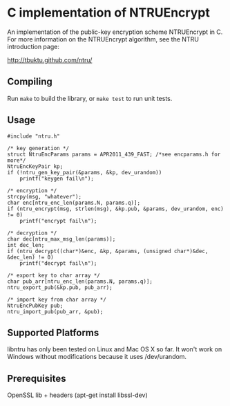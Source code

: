 # C implementation of NTRUEncrypt

An implementation of the public-key encryption scheme NTRUEncrypt in C.
For more information on the NTRUEncrypt algorithm, see the NTRU introduction
page:

  http://tbuktu.github.com/ntru/


## Compiling

Run ```make``` to build the library, or ```make test``` to run unit tests.

## Usage

    #include "ntru.h"

    /* key generation */
    struct NtruEncParams params = APR2011_439_FAST; /*see encparams.h for more*/
    NtruEncKeyPair kp;
    if (!ntru_gen_key_pair(&params, &kp, dev_urandom))
        printf("keygen fail\n");

    /* encryption */
    strcpy(msg, "whatever");
    char enc[ntru_enc_len(params.N, params.q)];
    if (ntru_encrypt(msg, strlen(msg), &kp.pub, &params, dev_urandom, enc) != 0)
        printf("encrypt fail\n");

    /* decryption */
    char dec[ntru_max_msg_len(params)];
    int dec_len;
    if (ntru_decrypt((char*)&enc, &kp, &params, (unsigned char*)&dec, &dec_len) != 0)
        printf("decrypt fail\n");

    /* export key to char array */
    char pub_arr[ntru_enc_len(params.N, params.q)];
    ntru_export_pub(&kp.pub, pub_arr);

    /* import key from char array */
    NtruEncPubKey pub;
    ntru_import_pub(pub_arr, &pub);


## Supported Platforms
  libntru has only been tested on Linux and Mac OS X so far.
  It won't work on Windows without modifications because it uses /dev/urandom.


## Prerequisites
  OpenSSL lib + headers (apt-get install libssl-dev)
